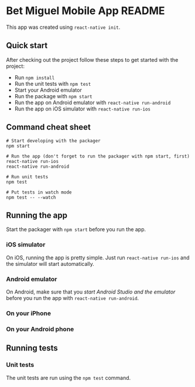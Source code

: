 # Bet Miguel Mobile App README

This app was created using `react-native init`.

## Quick start

After checking out the project follow these steps to get started with the project:

- Run `npm install`
- Run the unit tests with `npm test`
- Start your Android emulator
- Run the package with `npm start`
- Run the app on Android emulator with `react-native run-android`
- Run the app on iOS simulator with `react-native run-ios`

## Command cheat sheet

    # Start developing with the packager
    npm start

    # Run the app (don't forget to run the packager with npm start, first)
    react-native run-ios
    react-native run-android

    # Run unit tests
    npm test

    # Put tests in watch mode
    npm test -- --watch

## Running the app

Start the packager with `npm start` before you run the app.

### iOS simulator

On iOS, running the app is pretty simple. Just run `react-native run-ios` and the simulator will start automatically.

### Android emulator

On Android, make sure that you _start Android Studio and the emulator_ before you run the app with
`react-native run-android`.

### On your iPhone

### On your Android phone

## Running tests

### Unit tests

The unit tests are run using the `npm test` command.



